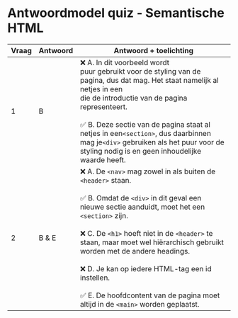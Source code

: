 # Antwoordmodel quiz - Semantische HTML

| Vraag | Antwoord | Antwoord + toelichting                                                                                                                                                                                                                                                                                                                                                                                                                           |
|-------|----------|--------------------------------------------------------------------------------------------------------------------------------------------------------------------------------------------------------------------------------------------------------------------------------------------------------------------------------------------------------------------------------------------------------------------------------------------------|
| 1     | B        | ❌ A. In dit voorbeeld wordt <div> puur gebruikt voor de styling van de pagina, dus dat mag. Het staat namelijk al netjes in een <section> die de introductie van de pagina representeert.<br><br>✅ B. Deze sectie van de pagina staat al netjes in een`<section>`, dus daarbinnen mag je`<div>` gebruiken als het puur voor de styling nodig is en geen inhoudelijke waarde heeft.                                                               |
| 2     | B & E    | ❌ A. De `<nav>` mag zowel in als buiten de `<header>` staan. <br><br>✅ B. Omdat de `<div>` in dit geval een nieuwe sectie aanduidt, moet het een `<section>` zijn.<br><br>❌ C. De `<h1>` hoeft niet in de `<header>` te staan, maar moet wel hiërarchisch gebruikt worden met de andere headings.<br><br>❌ D. Je kan op iedere HTML-tag een id instellen.<br><br>✅ E. De hoofdcontent van de pagina moet altijd in de `<main>` worden geplaatst. |

